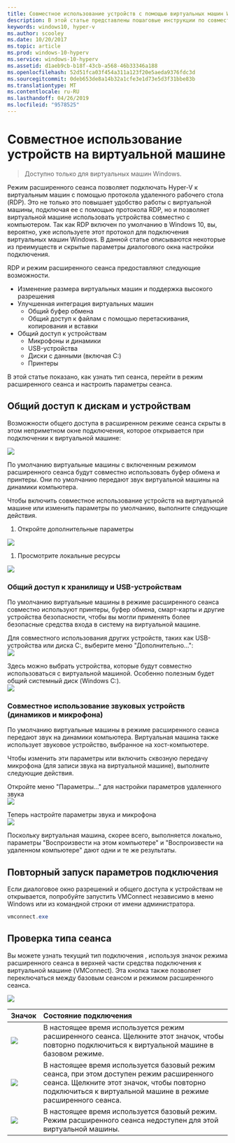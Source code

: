 ```yaml
---
title: Совместное использование устройств с помощью виртуальных машин Windows
description: В этой статье представлены пошаговые инструкции по совместному использованию устройств с помощью виртуальных машин Hyper-V (USB, аудиоустройств, микрофона и подключенных дисков)
keywords: windows10, hyper-v
ms.author: scooley
ms.date: 10/20/2017
ms.topic: article
ms.prod: windows-10-hyperv
ms.service: windows-10-hyperv
ms.assetid: d1aeb9cb-b18f-43cb-a568-46b33346a188
ms.openlocfilehash: 52d51fca03f454a311a123f20e5aeda9376fdc3d
ms.sourcegitcommit: 0deb653de8a14b32a1cfe3e1d73e5d3f31bbe83b
ms.translationtype: MT
ms.contentlocale: ru-RU
ms.lasthandoff: 04/26/2019
ms.locfileid: "9578525"
---
```

# <a name="share-devices-with-your-virtual-machine"></a>Совместное использование устройств на виртуальной машине

> Доступно только для виртуальных машин Windows.

Режим расширенного сеанса позволяет подключать Hyper-V к виртуальным машин с помощью протокола удаленного рабочего стола (RDP).  Это не только это повышает удобство работы с виртуальной машины, подключая ее с помощью протокола RDP, но и позволяет виртуальной машине использовать устройства совместно с компьютером.  Так как RDP включен по умолчанию в Windows 10, вы, вероятно, уже используете этот протокол для подключения виртуальных машин Windows.  В данной статье описываются некоторые из преимуществ и скрытые параметры диалогового окна настройки подключения.

RDP и режим расширенного сеанса предоставляют следующие возможности.

* Изменение размера виртуальных машин и поддержка высокого разрешения
* Улучшенная интеграция виртуальных машин
  * Общий буфер обмена
  * Общий доступ к файлам с помощью перетаскивания, копирования и вставки
* Общий доступ к устройствам
  * Микрофоны и динамики
  * USB-устройства
  * Диски с данными (включая C:)
  * Принтеры

В этой статье показано, как узнать тип сеанса, перейти в режим расширенного сеанса и настроить параметры сеанса.

## <a name="share-drives-and-devices"></a>Общий доступ к дискам и устройствам

Возможности общего доступа в расширенном режиме сеанса скрыты в этом неприметном окне подключения, которое открывается при подключении к виртуальной машине:

![](media/esm-default-view.png)

По умолчанию виртуальные машины с включенным режимом расширенного сеанса будут совместно использовать буфер обмена и принтеры.  Они по умолчанию передают звук виртуальной машины на динамики компьютера.

Чтобы включить совместное использование устройств на виртуальной машине или изменить параметры по умолчанию, выполните следующие действия.

1. Откройте дополнительные параметры

  ![](media/esm-show-options.png)

1. Просмотрите локальные ресурсы

  ![](media/esm-local-resources.png)

### <a name="share-storage-and-usb-devices"></a>Общий доступ к хранилищу и USB-устройствам

По умолчанию виртуальные машины в режиме расширенного сеанса совместно используют принтеры, буфер обмена, смарт-карты и другие устройства безопасности, чтобы вы могли применять более безопасные средства входа в систему на виртуальной машине.

Для совместного использования других устройств, таких как USB-устройства или диска C:, выберите меню "Дополнительно...":  
![](media/esm-more-devices.png)

Здесь можно выбрать устройства, которые будут совместно использоваться с виртуальной машиной.  Особенно полезным будет общий системный диск (Windows C:).  
![](media/esm-drives-usb.png)

### <a name="share-audio-devices-speakers-and-microphones"></a>Совместное использование звуковых устройств (динамиков и микрофона)

По умолчанию виртуальные машины в режиме расширенного сеанса передают звук на динамики компьютера.  Виртуальная машина также использует звуковое устройство, выбранное на хост-компьютере.

Чтобы изменить эти параметры или включить сквозную передачу микрофона (для записи звука на виртуальной машине), выполните следующие действия.

Откройте меню "Параметры..." для настройки параметров удаленного звука  
![](media/esm-audio.png)

Теперь настройте параметры звука и микрофона  
![](media/esm-audio-settings.png)

Поскольку виртуальная машина, скорее всего, выполняется локально, параметры "Воспроизвести на этом компьютере" и "Воспроизвести на удаленном компьютере" дают одни и те же результаты.

## <a name="re-launching-the-connection-settings"></a>Повторный запуск параметров подключения

Если диалоговое окно разрешений и общего доступа к устройствам не открывается, попробуйте запустить VMConnect независимо в меню Windows или из командной строки от имени администратора.  

``` Powershell
vmconnect.exe
```

## <a name="check-session-type"></a>Проверка типа сеанса

Вы можете узнать текущий тип подключения , используя значок режима расширенного сеанса в верхней части средства подключения к виртуальной машине (VMConnect).  Эта кнопка также позволяет переключаться между базовым сеансом и режимом расширенного сеанса.

![](media/esm-button-location.png)

| Значок | Состояние подключения |
|:-----|:---------|
|![](media/esm-basic.png)| В настоящее время используется режим расширенного сеанса.  Щелкните этот значок, чтобы повторно подключиться к виртуальной машине в базовом режиме. |
|![](media/esm-connect.png)| В настоящее время используется базовый режим сеанса, при этом доступен режим расширенного сеанса.  Щелкните этот значок, чтобы повторно подключиться к виртуальной машине в режиме расширенного сеанса.  |
|![](media/esm-stop.png)| В настоящее время используется базовый режим.  Режим расширенного сеанса недоступен для этой виртуальной машины. |